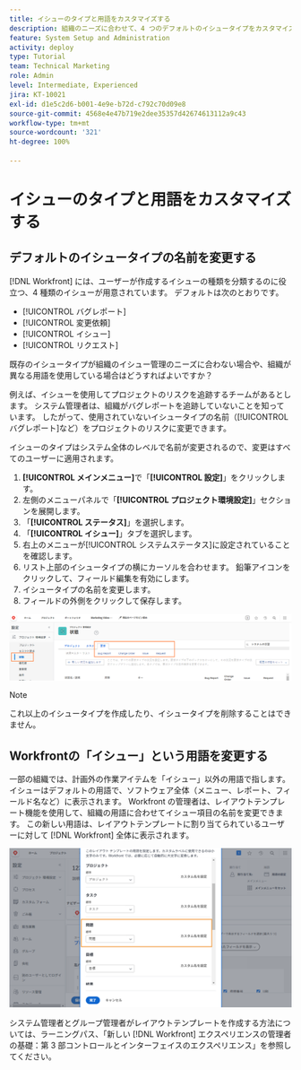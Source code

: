 ```yaml
---
title: イシューのタイプと用語をカスタマイズする
description: 組織のニーズに合わせて、4 つのデフォルトのイシュータイプをカスタマイズし、名前を変更する方法を説明します。
feature: System Setup and Administration
activity: deploy
type: Tutorial
team: Technical Marketing
role: Admin
level: Intermediate, Experienced
jira: KT-10021
exl-id: d1e5c2d6-b001-4e9e-b72d-c792c70d09e8
source-git-commit: 4568e4e47b719e2dee35357d42674613112a9c43
workflow-type: tm+mt
source-wordcount: '321'
ht-degree: 100%

---
```


# イシューのタイプと用語をカスタマイズする

## デフォルトのイシュータイプの名前を変更する

[!DNL Workfront] には、ユーザーが作成するイシューの種類を分類するのに役立つ、4 種類のイシューが用意されています。 デフォルトは次のとおりです。

* [!UICONTROL バグレポート]
* [!UICONTROL 変更依頼]
* [!UICONTROL イシュー]
* [!UICONTROL リクエスト]

既存のイシュータイプが組織のイシュー管理のニーズに合わない場合や、組織が異なる用語を使用している場合はどうすればよいですか？

例えば、イシューを使用してプロジェクトのリスクを追跡するチームがあるとします。 システム管理者は、組織がバグレポートを追跡していないことを知っています。 したがって、使用されていないイシュータイプの名前（[!UICONTROL バグレポート]など）をプロジェクトのリスクに変更できます。

イシューのタイプはシステム全体のレベルで名前が変更されるので、変更はすべてのユーザーに適用されます。

1. **[!UICONTROL メインメニュー]**&#x200B;で「**[!UICONTROL 設定]**」をクリックします。
1. 左側のメニューパネルで「**[!UICONTROL プロジェクト環境設定]**」セクションを展開します。
1. 「**[!UICONTROL ステータス]**」を選択します。
1. 「**[!UICONTROL イシュー]**」タブを選択します。
1. 右上のメニューが[!UICONTROL システムステータス]に設定されていることを確認します。
1. リスト上部のイシュータイプの横にカーソルを合わせます。 鉛筆アイコンをクリックして、フィールド編集を有効にします。
1. イシュータイプの名前を変更します。
1. フィールドの外側をクリックして保存します。

![「設定」の[!UICONTROL ステータス]ページにある「イシュー」タブ](assets/admin-fund-issue-types.png)

>[!NOTE]
>
>これ以上のイシュータイプを作成したり、イシュータイプを削除することはできません。

<!--
learn more URLs
Customize default issue types
-->

## Workfrontの「イシュー」という用語を変更する

一部の組織では、計画外の作業アイテムを「イシュー」以外の用語で指します。 イシューはデフォルトの用語で、ソフトウェア全体（メニュー、レポート、フィールド名など）に表示されます。
Workfront の管理者は、レイアウトテンプレート機能を使用して、組織の用語に合わせてイシュー項目の名前を変更できます。 この新しい用語は、レイアウトテンプレートに割り当てられているユーザーに対して [!DNL Workfront] 全体に表示されます。

![[!UICONTROL イシュー]が強調表示された用語ウィンドウ](assets/admin-fund-issue-custom-terminology.png)

<!--
paragraph below needs a hyperlink
-->

システム管理者とグループ管理者がレイアウトテンプレートを作成する方法については、ラーニングパス、「新しい [!DNL Workfront] エクスペリエンスの管理者の基礎：第 3 部コントロールとインターフェイスのエクスペリエンス」を参照してください。

<!--
learn more URLs
Create and manage layout templates
-->
